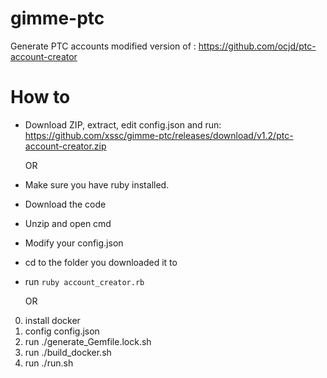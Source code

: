 # gimme-ptc
Generate PTC accounts
modified version of : https://github.com/ocjd/ptc-account-creator

# How to
* Download ZIP, extract, edit config.json and run: https://github.com/xssc/gimme-ptc/releases/download/v1.2/ptc-account-creator.zip

  OR

* Make sure you have ruby installed.
* Download the code
* Unzip and open cmd
* Modify your config.json
* cd to the folder you downloaded it to
* run `ruby account_creator.rb`

  OR
  
0. install docker
1. config config.json
2. run ./generate_Gemfile.lock.sh
3. run ./build_docker.sh
4. run ./run.sh

